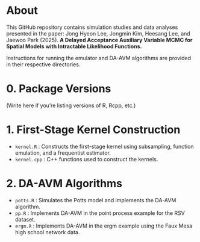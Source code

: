# About

This GitHub repository contains simulation studies and data analyses presented in the paper:
Jong Hyeon Lee, Jongmin Kim, Heesang Lee, and Jaewoo Park (2025). **A Delayed Acceptance Auxiliary Variable MCMC for Spatial Models with Intractable Likelihood Functions.**

Instructions for running the emulator and DA-AVM algorithms are provided in their respective directories.

# 0. Package Versions

(Write here if you’re listing versions of R, Rcpp, etc.)

# 1. First-Stage Kernel Construction

- `kernel.R` : Constructs the first-stage kernel using subsampling, function emulation, and a frequentist estimator.
- `kernel.cpp` : C++ functions used to construct the kernels.

# 2. DA-AVM Algorithms

- `potts.R` : Simulates the Potts model and implements the DA-AVM algorithm.
- `pp.R` : Implements DA-AVM in the point process example for the RSV dataset.
- `ergm.R` : Implements DA-AVM in the ergm example using the Faux Mesa high school network data.
